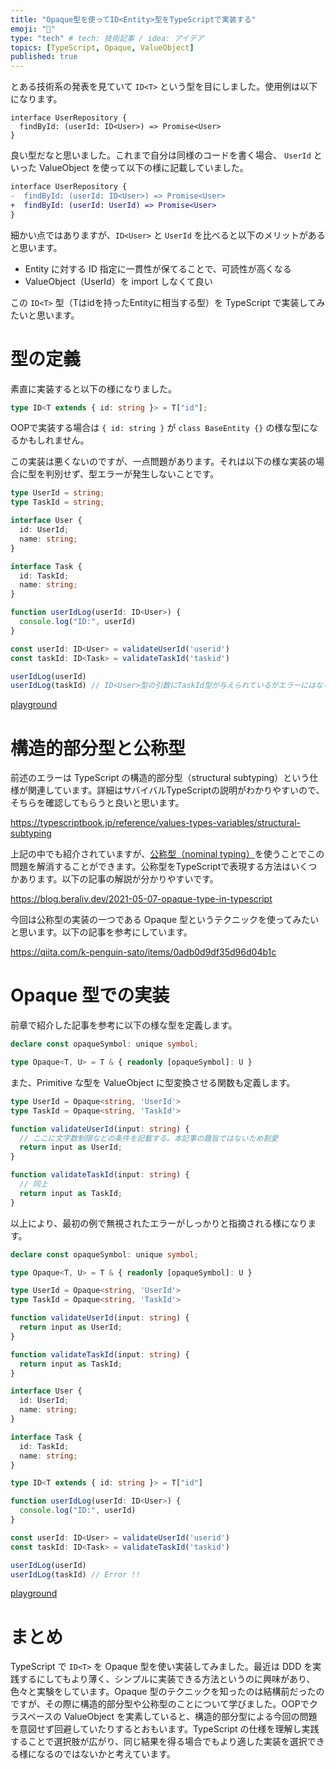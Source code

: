 ```yaml
---
title: "Opaque型を使ってID<Entity>型をTypeScriptで実装する"
emoji: "🌊"
type: "tech" # tech: 技術記事 / idea: アイデア
topics: [TypeScript, Opaque, ValueObject]
published: true
---
```


とある技術系の発表を見ていて `ID<T>` という型を目にしました。使用例は以下になります。

```ts: 使用例
interface UserRepository {
  findById: (userId: ID<User>) => Promise<User>
}
```

良い型だなと思いました。これまで自分は同様のコードを書く場合、 `UserId` といった ValueObject を使って以下の様に記載していました。

```diff ts: これまで
interface UserRepository {
-  findById: (userId: ID<User>) => Promise<User>
+  findById: (userId: UserId) => Promise<User>
}
```

細かい点ではありますが、`ID<User>` と `UserId` を比べると以下のメリットがあると思います。

- Entity に対する ID 指定に一貫性が保てることで、可読性が高くなる
- ValueObject（UserId）を import しなくて良い

この `ID<T>` 型（Tはidを持ったEntityに相当する型）を TypeScript で実装してみたいと思います。

# 型の定義

素直に実装すると以下の様になりました。

```ts
type ID<T extends { id: string }> = T["id"];
```

OOPで実装する場合は `{ id: string }` が `class BaseEntity {}` の様な型になるかもしれません。

この実装は悪くないのですが、一点問題があります。それは以下の様な実装の場合に型を判別せず、型エラーが発生しないことです。

```ts
type UserId = string;
type TaskId = string;

interface User {
  id: UserId;
  name: string;
}

interface Task {
  id: TaskId;
  name: string;
}

function userIdLog(userId: ID<User>) {
  console.log("ID:", userId)
}

const userId: ID<User> = validateUserId('userid')
const taskId: ID<Task> = validateTaskId('taskid')

userIdLog(userId)
userIdLog(taskId) // ID<User>型の引数にTaskId型が与えられているがエラーにはならない
```
[playground](https://www.typescriptlang.org/play?#code/C4TwDgpgBAkgIgHgCpQgD2BAdgEwM5QDeUAljgFxR7ABOJWA5lAL4B8UAvFEgNoBEZPgF0AUCNCQoAVTwQaMHJyq16DANzjw0JAEM8AawVLqdRhpH1MNAGY6AxtBlyiIqKQrTZ8nBrdYdALYQlCaqGsxilnK2Dtx6+i5uZJS6Bgq+UP5BISpmIhEi1gCuWHbAJAD2WFBFXgoAMhUMABS1cgqU8AhONKwAlIlQdlV4FQA2EAB0Y03NfPDkfAA0NXU4ffliw1jUq+0eXT3sXADkbXQ4JyLbu8DxHbCIqfrHUCd3BmRXIucNs7-rH5rRotD6GdZQAD0kLiaRwgGj1QAyDIcvKx4YA7BkAqPqAB1NANYMgDg5QASDIBIhkAMQyAMwZACIMgGiGRGACoZAJcMgB+GXGAewZAFYMxPZlKAA)


# 構造的部分型と公称型
前述のエラーは TypeScript の構造的部分型（structural subtyping）という仕様が関連しています。詳細はサバイバルTypeScriptの説明がわかりやすいので、そちらを確認してもらうと良いと思います。

https://typescriptbook.jp/reference/values-types-variables/structural-subtyping

上記の中でも紹介されていますが、[公称型（nominal typing）](https://typescriptbook.jp/reference/object-oriented/class/class-nominality)を使うことでこの問題を解消することができます。公称型をTypeScriptで表現する方法はいくつかあります。以下の記事の解説が分かりやすいです。

https://blog.beraliv.dev/2021-05-07-opaque-type-in-typescript

今回は公称型の実装の一つである Opaque 型というテクニックを使ってみたいと思います。以下の記事を参考にしています。

https://qiita.com/k-penguin-sato/items/0adb0d9df35d96d04b1c

# Opaque 型での実装

前章で紹介した記事を参考に以下の様な型を定義します。

```ts
declare const opaqueSymbol: unique symbol;

type Opaque<T, U> = T & { readonly [opaqueSymbol]: U }
```

また、Primitive な型を ValueObject に型変換させる関数も定義します。

```ts
type UserId = Opaque<string, 'UserId'> 
type TaskId = Opaque<string, 'TaskId'>

function validateUserId(input: string) {
  // ここに文字数制限などの条件を記載する。本記事の趣旨ではないため割愛
  return input as UserId;
}

function validateTaskId(input: string) {
  // 同上
  return input as TaskId;
}
```

以上により、最初の例で無視されたエラーがしっかりと指摘される様になります。

```ts
declare const opaqueSymbol: unique symbol;

type Opaque<T, U> = T & { readonly [opaqueSymbol]: U }

type UserId = Opaque<string, 'UserId'> 
type TaskId = Opaque<string, 'TaskId'>

function validateUserId(input: string) {
  return input as UserId;
}

function validateTaskId(input: string) {
  return input as TaskId;
}

interface User {
  id: UserId;
  name: string;
}

interface Task {
  id: TaskId;
  name: string;
}

type ID<T extends { id: string }> = T["id"]

function userIdLog(userId: ID<User>) {
  console.log("ID:", userId)
}

const userId: ID<User> = validateUserId('userid')
const taskId: ID<Task> = validateTaskId('taskid')

userIdLog(userId)
userIdLog(taskId) // Error !!
```

[playground](https://www.typescriptlang.org/play?#code/CYUwxgNghgTiAEYD2A7AzgF3kgDlAjgK4gDKAngLYBGSEAXPISgJZEJqU0QDcAULxjI4EAeTxsAPABUANPACqAPngBeeFPgAyeAG94cKMFQQy8ANq4CxctVoBdBvPgBffoOEK0IGAElgq+DErEAlMGGYUAHM5AHJ5L19gGOUBIQQpKDQAaz8AoMkwiOj4GIzsv2T+ADMmMAxmVHgANygIZmAoDBB47z8ACgicQgwGQqiASl1eeH0QDEIYFHhB4fhMz17gPldeGpQ6hqWWto6uspzgAZQhkfgxyMmdadn5xeXr1fXzv23+CK6YFUoGAED0YFMZu1HAkfs8UFAKCBRhhwlFfrx-t4gSD1JkshDlsAGN8tnCEUi7iiiuj3AgfAARaTwEAADy6KGAaF0hORqMiLmUaikZgARO0RXZqrV6o1CDDgAAZJCRPpyzYMBkSMGKR7PZDoWggAB0EGVfRFDLoIrkasS414O31mEY8o1jO1AWO7U63XlfRitvaMXtTqwGDxfjd0jxguarW9Zwjlxi4eyQftvFtfiVKqzwHteZzfVTF3tQA)


# まとめ

TypeScript で `ID<T>` を Opaque 型を使い実装してみました。最近は DDD を実践するにしてもより薄く、シンプルに実装できる方法というのに興味があり、色々と実験をしています。Opaque 型のテクニックを知ったのは結構前だったのですが、その際に構造的部分型や公称型のことについて学びました。OOPでクラスベースの ValueObject を実素していると、構造的部分型による今回の問題を意図せず回避していたりするとおもいます。TypeScript の仕様を理解し実践することで選択肢が広がり、同じ結果を得る場合でもより適した実装を選択できる様になるのではないかと考えています。